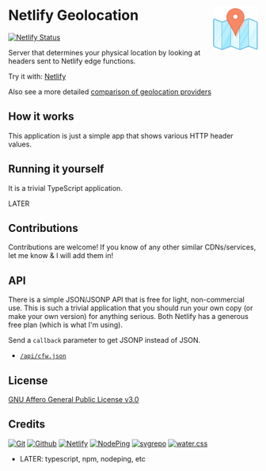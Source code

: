 # Netlify Geolocation  [<img alt="Geolocation logo" src="docs/favicon.svg" height="90" align="right" />](https://netlify-geo.redirect2.me/)

[![Netlify Status](https://api.netlify.com/api/v1/badges/96f4db97-3110-4a94-8f6d-eefd5aab54bc/deploy-status)](https://app.netlify.com/sites/geolocation-r2/deploys)

Server that determines your physical location by looking at headers sent to Netlify edge functions.

Try it with: [Netlify](https://netlify-geo.redirect2.me/)

Also see a more detailed [comparison of geolocation providers](https://resolve.rs/ip/geolocation.html)

## How it works

This application is just a simple app that shows various HTTP header values.

## Running it yourself

It is a trivial TypeScript application.  

LATER

## Contributions

Contributions are welcome!  If you know of any other similar CDNs/services, let me know & I will add them in!

## API

There is a simple JSON/JSONP API that is free for light, non-commercial use.  This is such a trivial application that you should run your own copy (or make your own  version) for anything serious.  Both Netlify has a generous free plan (which is what I'm using).

Send a `callback` parameter to get JSONP instead of JSON.

- [`/api/cfw.json`](https://aws-geo.redirect2.me/api/cfw.json)

## License

[GNU Affero General Public License v3.0](LICENSE.txt)

## Credits

[![Git](https://www.vectorlogo.zone/logos/git-scm/git-scm-ar21.svg)](https://git-scm.com/ "Version control")
[![Github](https://www.vectorlogo.zone/logos/github/github-ar21.svg)](https://github.com/ "Code hosting")
[![Netlify](https://www.vectorlogo.zone/logos/netlify/netlify-ar21.svg)](https://www.netlify.com/ "Hosting and geolocation")
[![NodePing](https://www.vectorlogo.zone/logos/nodeping/nodeping-ar21.svg)](https://nodeping.com?rid=201109281250J5K3P "Uptime monitoring")
[![svgrepo](https://www.vectorlogo.zone/logos/svgrepo/svgrepo-ar21.svg)](https://www.svgrepo.com/svg/185727/map-position "favicon")
[![water.css](https://www.vectorlogo.zone/logos/netlifyapp_watercss/netlifyapp_watercss-ar21.svg)](https://watercss.netlify.app/ "Classless CSS")

- LATER: typescript, npm, nodeping, etc
